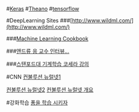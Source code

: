 #[Keras](./keras/README.md)
#[Theano](./Theano/README.MD)
#[tensorflow](./tensorflow/README.MD)

#DeepLearning Sites 
###[http://www.wildml.com/](http://www.wildml.com/)

###[Machine Learning Cookbook](https://www.gitbook.com/book/bigaidream/subsets_ml_cookbook/details)

###[앤드류 응 교수 인터뷰...](http://events.technologyreview.com/emtech/digital/16/video/watch/andrew-ng-deep-learning/)

###[스탠포드대 기계학습 코세라 강의](https://www.coursera.org/learn/machine-learning/home/welcome)

#CNN
[컨불루션 뉴럴넷1](http://t-robotics.blogspot.kr/2016/05/convolutional-neural-network_31.html#.V1ZrWpOLSlM)<br>

[컨불루션 뉴럴넷2](http://keunwoochoi.blogspot.kr/2015/07/convolutional-neural-network.html)
[컨불루션 뉴럴넷 개요](http://keunwoochoi.blogspot.kr/search/label/CNNs)

#강화학습
[퐁을 학습 시키자](http://keunwoochoi.blogspot.kr/2016/06/andrej-karpathy.html)
